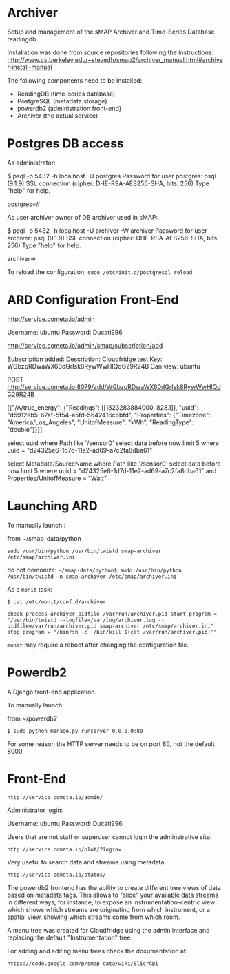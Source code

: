 
Archiver
==

Setup and management of the sMAP Archiver and Time-Series Database readingdb.

Installation was done from source repositories following the instructions:
http://www.cs.berkeley.edu/~stevedh/smap2/archiver_manual.html#archiver-install-manual

The following components need to be installed:
- ReadingDB (time-series database)
- PostgreSQL (metadata storage)
- powerdb2 (administration front-end)
- Archiver (the actual service)

Postgres DB access
===

As administrator:

$ psql -p 5432 -h localhost -U postgres
Password for user postgres: <Ducati996>
psql (9.1.9)
SSL connection (cipher: DHE-RSA-AES256-SHA, bits: 256)
Type "help" for help.

postgres=# 

As user archiver owner of DB archiver used in sMAP:

$ psql -p 5432 -h localhost -U archiver -W archiver
Password for user archiver: <Ducati996>
psql (9.1.9)
SSL connection (cipher: DHE-RSA-AES256-SHA, bits: 256)
Type "help" for help.

archiver=> 


To reload the configuration:
`sudo /etc/init.d/postgresql reload`


ARD Configuration Front-End
===

http://service.cometa.io/admin

Username: ubuntu
Password: Ducati996

http://service.cometa.io/admin/smap/subscription/add

Subscription added:
Description: Cloudfridge test
Key: WGbzpRDwaWX60dGrIsk8RywWwHlQdG29R24B
Can view: ubuntu

POST http://service.cometa.io:8079/add/WGbzpRDwaWX60dGrIsk8RywWwHlQdG29R24B

[{"/A/true_energy": {"Readings": [[1323283884000, 828.1]], "uuid": "d5912eb5-67af-5f54-a5fd-5642416c6bfd", "Properties": {"Timezone": "America/Los_Angeles", "UnitofMeasure": "kWh", "ReadingType": "double"}}}]

select uuid where Path like '/sensor0'
select data before now limit 5 where uuid = "d24325e6-1d7d-11e2-ad69-a7c2fa8dba61"

select Metadata/SourceName where Path like '/sensor0'
select  data before now limit 5 where uuid = "d24325e6-1d7d-11e2-ad69-a7c2fa8dba61" and Properties/UnitofMeasure = "Watt"

Launching ARD
===

To manually launch :

from ~/smap-data/python

`sudo /usr/bin/python /usr/bin/twistd smap-archiver /etc/smap/archiver.ini`

do not demonize:
`~/smap-data/python$ sudo /usr/bin/python /usr/bin/twistd -n smap-archiver /etc/smap/archiver.ini`

As a `monit` task:

`$ cat /etc/monit/conf.d/archiver`

`check process archiver pidfile /var/run/archiver.pid
    start program = "/usr/bin/twistd --logfile=/var/log/archiver.log --pidfile=/var/run/archiver.pid smap-archiver /etc/smap/archiver.ini"
	stop program = "/bin/sh -c '/bin/kill $(cat /var/run/archiver.pid)'"`

`monit` may require a reboot after changing the configuration file.


Powerdb2
===

A Django front-end application.

To manually launch:

from ~/powerdb2

`$ sudo python manage.py runserver 0.0.0.0:80`

For some reason the HTTP server needs to be on port 80, not the default 8000.

Front-End
===

`http://service.cometa.io/admin/`

Administrator login:

Username: ubuntu
Password: Ducati996

Users that are not staff or superuser cannot login the adminstrative site.

`http://service.cometa.io/plot/?login=`

Very useful to search data and streams using metadata:

`http://service.cometa.io/status/`

The powerdb2 frontend has the ability to create different tree views of 
data based on metadata tags. This allows to "slice" your available data streams in different ways; 
for instance, to expose an instrumentation-centric view which shows which streams are originating from 
which instrument, or a spatial view, showing which streams come from which room.

A menu tree was created for Cloudfridge using the admin interface and replacing
the default "Instrumentation" tree.

For adding and editing menu trees check the documentation at:

`https://code.google.com/p/smap-data/wiki/SlicrApi`



